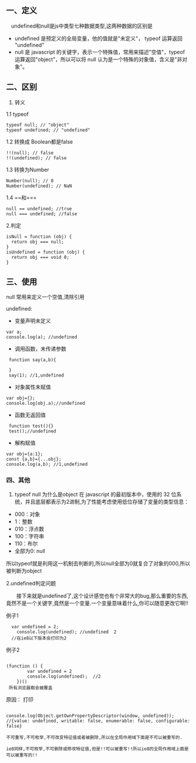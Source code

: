 ## 一、定义
 undefined和null是js中类型七种数据类型,这两种数据的区别是
* undefined 是预定义的全局变量，他的值就是"未定义"， typeof 运算返回 "undefined"
* null 是 javascript 的关键字，表示一个特殊值，常用来描述"空值"，typeof 运算返回"object"，所以可以将 null 认为是一个特殊的对象值，含义是"非对象"。

## 二、区别
1. 转义

1.1 typeof 
```
typeof null; // "object"
typeof undefined; // "undefined"

```
1.2 转换成 Boolean都是false
```
!!(null); // false
!!(undefined); // false

```

1.3 转换为Number
```
Number(null); // 0
Number(undefined); // NaN

```

1.4 ==和===
```
null == undefined; //true
null === undefined; //false

```

2.判定
```
isNull = function (obj) {
  return obj === null;
}
isUndefined = function (obj) {
  return obj === void 0;
}
```


## 三、使用
null 常用来定义一个空值,清除引用

undefined:
* 变量声明未定义
```
var a;
console.log(a); //undefined

```

* 调用函数，未传递参数
```
 function say(a,b){

 }
 say(1); //1,undefined

```

* 对象属性未赋值
```
var obj={};
console.log(obj.a);//undefined

```
* 函数无返回值

```
 function test(){}
 test();//undefined

```

* 解构赋值
```
var obj={a:1};
const {a,b}={...obj};
console.log(a,b); //1,undefined

```

### 四、其他
1. typeof null 为什么是object
在 javascript 的最初版本中，使用的 32 位系统，并且底层都表示为2进制,为了性能考虑使用低位存储了变量的类型信息：
* 000：对象
* 1：整数
* 010：浮点数
* 100：字符串
* 110：布尔
* 全部为0: null

所以typeof就是利用这一机制去判断的,所以null全部为0就复合了对象的000,所以被判断为object

2.undefined判定问题

  接下来就是undefined了,这个设计感觉也有个非常大的bug,那么重要的东西,竟然不是一个关键字,竟然是一个变量.一个变量意味着什么,你可以随意更改它啊!!


例子1
```
  var undefined = 2;
    console.log(undefined); //undefined  2
  //在ie8以下版本会打印为2

```

例子2
```

(function () {
        var undefined = 2
        console.log(undefined);  //2 
    })()
 所有浏览器都会被覆盖
```

原因：
打印
```

console.log(Object.getOwnPropertyDescriptor(window, undefined)); //{value: undefined, writable: false, enumerable: false, configurable: false}

不可重写,不可枚举,不可改变特征值或者被删除,所以在全局作用域下面是不可以被重写的.

ie8同样,不可枚举,不可删除或修改特征值,但是!!可以被重写!!所以ie8的全局作用域上面是可以被重写的!!
```